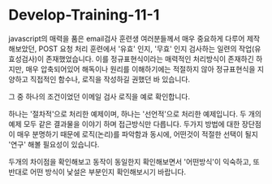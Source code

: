 # Develop-Training-11-1
javascript의 매력을 품은 email검사
훈련생 여러분들께서 매우 중요하게 다루어 제작해보았던, POST 요청 처리 훈련에서 '유효' 인지, '무효' 인지 검사하는 일련의 작업(유효성검사)이 존재했었습니다. 이를 정규표현식이라는 매력적인 처리방식이 존재하긴 하지만, 매우 압축되어있어 해독이나 원리를 이해하기에는 적절하지 않아 정규표현식을 지양하고 직접적인 함수나, 로직을 작성하길 권했던 바 있습니다.

그 중 하나의 조건이었던 이메일 검사 로직을 예로 확인합니다.

하나는 '절차적'으로 처리한 예제이며, 하나는 '선언적'으로 처리한 예제입니다. 두 개의 예제 모두 같은 결과물을 이야기 하며 접근방식만 다릅니다. 두가지 방법에 대한 장단점이 매우 분명하기 때문에 로직(논리)를 파악함과 동시에, 어떤것이 적절한 선택이 될지 '연구' 해볼 필요성이 있습니다.

두개의 차이점을 확인해보고 동작이 동일한지 확인해보면서 '어떤방식'이 익숙하고, 또 반대로 어떤 방식이 낯설은 부분인지 확인해보시기 바랍니다.
